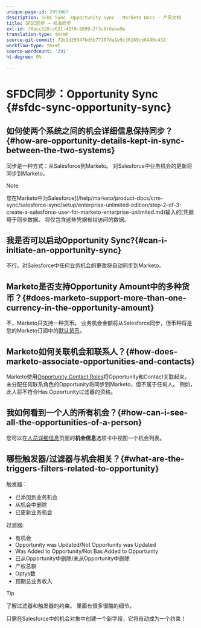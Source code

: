 ```yaml
---
unique-page-id: 2953467
description: SFDC Sync -Opportunity Sync - Marketo Docs — 产品文档
title: SFDC同步 — 机会同步
exl-id: f8acc528-c631-43f0-8899-2f3c6fdabe9e
translation-type: tm+mt
source-git-commit: 72e1d29347bd5b77107da1e9c30169cb6490c432
workflow-type: tm+mt
source-wordcount: '291'
ht-degree: 0%

---
```


# SFDC同步：Opportunity Sync {#sfdc-sync-opportunity-sync}

## 如何使两个系统之间的机会详细信息保持同步？{#how-are-opportunity-details-kept-in-sync-between-the-two-systems}

同步是一种方式：从Salesforce到Marketo。 对Salesforce中业务机会的更新将同步到Marketo。

>[!NOTE]
>
>您在Marketo中为Salesforce](/help/marketo/product-docs/crm-sync/salesforce-sync/setup/enterprise-unlimited-edition/step-2-of-3-create-a-salesforce-user-for-marketo-enterprise-unlimited.md)输入的[凭据用于同步数据。 将仅包含这些凭据有权访问的数据。

## 我是否可以启动Opportunity Sync?{#can-i-initiate-an-opportunity-sync}

不行。对Salesforce中任何业务机会的更改将自动同步到Marketo。

## Marketo是否支持Opportunity Amount中的多种货币？{#does-marketo-support-more-than-one-currency-in-the-opportunity-amount}

不，Marketo只支持一种货币。 业务机会金额将从Salesforce同步，但币种将是您的Marketo订阅中的[默认货币](/help/marketo/product-docs/administration/settings/set-default-location-settings-for-a-subscription.md#set-the-default-currency-settings-for-a-subscription)。

## Marketo如何关联机会和联系人？{#how-does-marketo-associate-opportunities-and-contacts}

Marketo使用[Opportunity Contact Roles](https://help.salesforce.com/HTViewHelpDoc?id=contactroles.htm)将Opportunity和Contact关联起来。 未分配任何联系角色的Opportunity将同步到Marketo，但不属于任何人。 例如，此人将不符合Has Opportunity过滤器的资格。

## 我如何看到一个人的所有机会？{#how-can-i-see-all-the-opportunities-of-a-person}

您可以在[人员详细信息](/help/marketo/product-docs/core-marketo-concepts/smart-lists-and-static-lists/managing-people-in-smart-lists/using-the-person-detail-page.md)页面的&#x200B;**机会信息**&#x200B;选项卡中视图一个机会列表。

## 哪些触发器/过滤器与机会相关？{#what-are-the-triggers-filters-related-to-opportunity}

触发器：

* 已添加到业务机会
* 从机会中删除
* 已更新业务机会

过滤器:

* 有机会
* Opportunity was Updated/Not Opportunity was Updated
* Was Added to Opportunity/Not Bas Added to Opportunity
* 已从Opportunity中删除/未从Opportunity中删除
* 产权总额
* Optys数
* 预期总业务收入

>[!TIP]
>
>了解过滤器和触发器的约束。 里面有很多很酷的细节。
>
>只需在Salesforce中的机会对象中创建一个新字段，它将自动成为一个约束！
